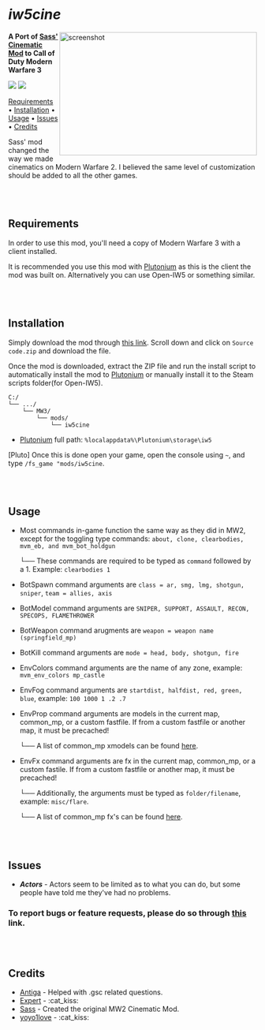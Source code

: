 # *iw5cine*
<img src="https://cdn.wallpapersafari.com/33/97/5tQU9a.jpg" alt="screenshot" height="250px" width="400px" align="right"/>

**A Port of [Sass' Cinematic Mod](https://github.com/sortileges/iw4cine) to Call of Duty Modern Warfare 3**

<div align="left">
<a href="https://github.com/datapIan/iw5cine/releases"><img src="https://img.shields.io/github/v/release/datapIan/iw5cine?label=Latest%20Release&style=flat-square"></a>
  <a href="https://github.com/datapIan/iw5cine/releases""><img src="https://img.shields.io/github/downloads/datapIan/iw5cine/total?style=flat-square"></a>

<p align="left">
  <a href="#requirements">Requirements</a> •
  <a href="#installation">Installation</a> •
  <a href="#usage">Usage</a> •
  <a href="#issues">Issues</a> •
  <a href="#credits">Credits</a>
</p>

Sass' mod changed the way we made cinematics on Modern Warfare 2. I believed the same level of customization should be added to all the other games.

<br/><br/>
## Requirements

In order to use this mod, you'll need a copy of Modern Warfare 3 with a client installed.

It is recommended you use this mod with [Plutonium](https://plutonium.pw) as this is the client the mod was built on. Alternatively you can use Open-IW5 or something similar.

<br/><br/>
## Installation

Simply download the mod through [this link](https://github.com/datapIan/iw5cine/releases/latest). Scroll down and click on `Source code.zip` and download the file.

Once the mod is downloaded, extract the ZIP file and run the install script to automatically install the mod to [Plutonium](https://plutonium.pw) or manually install it to the Steam scripts folder(for Open-IW5).

```
C:/
└── .../
    └── MW3/
        └── mods/
            └── iw5cine
```

- [Plutonium](https://plutonium.pw) full path: `%localappdata%\Plutonium\storage\iw5`

[Pluto] Once this is done open your game, open the console using `~`, and type `/fs_game "mods/iw5cine`.

<br/><br/>
## Usage

* Most commands in-game function the same way as they did in MW2, except for the toggling type commands: `about, clone, clearbodies, mvm_eb, and mvm_bot_holdgun`
  
  └── These commands are required to be typed as `command` followed by a 1. Example: `clearbodies 1`
* BotSpawn command arguments are `class = ar, smg, lmg, shotgun, sniper`, `team = allies, axis`
* BotModel command arguments are `SNIPER, SUPPORT, ASSAULT, RECON, SPECOPS, FLAMETHROWER`
* BotWeapon command arugments are `weapon = weapon name (springfield_mp)`
* BotKill command arguments are `mode = head, body, shotgun, fire`
* EnvColors command arguments are the name of any zone, example: `mvm_env_colors mp_castle`
* EnvFog command arguments are `startdist, halfdist, red, green, blue`, example: `100 1000 1 .2 .7`
* EnvProp command arguments are models in the current map, common_mp, or a custom fastfile. If from a custom fastfile or another map, it must be precached!

  └── A list of common_mp xmodels can be found [here](https://pastebin.com/ssKspwD4).
* EnvFx command arguments are fx in the current map, common_mp, or a custom fastile. If from a custom fastfile or another map, it must be precached!
  
  └── Additionally, the arguments must be typed as `folder/filename`, example: `misc/flare`.
  
  └── A list of common_mp fx's can be found [here](https://pastebin.com/zeHWZNSC).
  
<br/><br/>
## Issues
* ***Actors*** - Actors seem to be limited as to what you can do, but some people have told me they've had no problems.

### To report bugs or feature requests, please do so through [this](https://github.com/datapIan/iw5cine/issues) link.

<br/><br/>
## Credits

* [Antiga](https://github.com/mprust) - Helped with .gsc related questions.
* [Expert](https://github.com/soexperttt) - :cat_kiss:
* [Sass](https://github.com/sortileges) - Created the original MW2 Cinematic Mod.
* [yoyo1love](https://github.com/yoyothebest) - :cat_kiss: